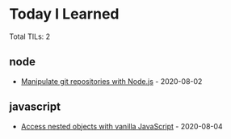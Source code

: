 # Today I Learned

Total TILs: <!-- counter start -->2<!-- counter end -->

<!-- entries start -->
## node

* [Manipulate git repositories with Node.js](https://github.com/santiagoballadares/til/blob/master/node/manipulate-git-repositories.md) - 2020-08-02

## javascript

* [Access nested objects with vanilla JavaScript](https://github.com/santiagoballadares/til/blob/master/javascript/access-nested-objects.md) - 2020-08-04

<!-- entries end -->
